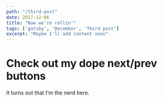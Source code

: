 ```yaml
---
path: "/third-post"
date: 2017-12-06
title: "Now we're rollin'"
tags: ['gatsby', 'December', 'Third post']
excerpt: "Maybe I'll add content soon"
---
```


# Check out my dope next/prev buttons

It turns out that I'm the nerd here.
